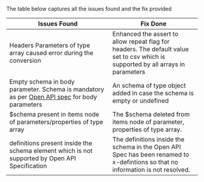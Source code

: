 The table below captures all the issues found and the fix provided

Issues Found | Fix Done
------------ | -------------
Headers Parameters of type array caused error during the conversion | Enhanced the assert to allow repeat flag for headers. The default value set to csv which is supported by all arrays in parameters
Empty schema in body parameter. Schema is mandatory as per [Open API spec](https://github.com/OAI/OpenAPI-Specification/blob/master/versions/2.0.md#parameterObject) for body parameters | An schema of type object added in case the schema is empty or undefined
$schema present in items node of parameters/properties of type array | The $schema deleted from items node of parameter, properties of type array.
definitions present inside the schema element which is not supported by Open API Specification | The definitions inside the schema in the Open API Spec has been renamed to x-defintions so that no information is not resolved.
